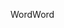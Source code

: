 <span data-ttu-id="818cf-101">Word</span><span class="sxs-lookup"><span data-stu-id="818cf-101">Word</span></span>
